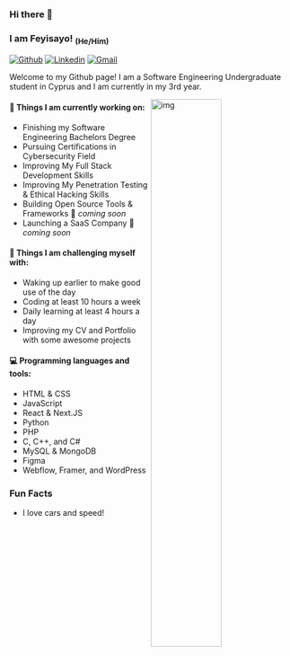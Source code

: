 ### Hi there 👋

### I am Feyisayo! <sub>(He/Him)</sub>

[![Github](https://img.shields.io/badge/-Github-000?style=flat&logo=Github&logoColor=white)](https://github.com/i-am-feyi)
[![Linkedin](https://img.shields.io/badge/-LinkedIn-blue?style=flat&logo=Linkedin&logoColor=white)](https://www.linkedin.com/in/pheyee/)
[![Gmail](https://img.shields.io/badge/-Email-004788?style=flat&logo=Gmail&logoColor=white)](mailto:hello@feyibadmus.com)

Welcome to my Github page! I am a Software Engineering Undergraduate student in Cyprus and I am currently in my 3rd year.

<img align="right" alt="img" src="https://feyibadmus.com/images/me-portrait-round.png" width="50%" height="auto" />


#### 🌱 Things I am currently working on: 
- Finishing my Software Engineering Bachelors Degree  
- Pursuing Certifications in Cybersecurity Field
- Improving My Full Stack Development Skills
- Improving My Penetration Testing & Ethical Hacking Skills
- Building Open Source Tools & Frameworks 🚀 *coming soon*
- Launching a SaaS Company 🚀 *coming soon*

#### :muscle: Things I am challenging myself with:
- Waking up earlier to make good use of the day
- Coding at least 10 hours a week
- Daily learning at least 4 hours a day
- Improving my CV and Portfolio with some awesome projects

#### :computer: Programming languages and tools:
- HTML & CSS
- JavaScript
- React & Next.JS
- Python
- PHP
- C, C++, and C#
- MySQL & MongoDB
- Figma
- Webflow, Framer, and WordPress

### Fun Facts
- I love cars and speed!
